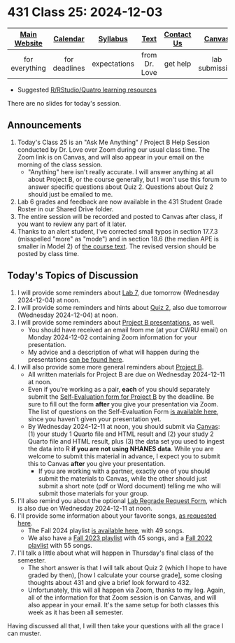 # 431 Class 25: 2024-12-03

[Main Website](https://thomaselove.github.io/431-2024/) | [Calendar](https://thomaselove.github.io/431-2024/calendar.html) | [Syllabus](https://thomaselove.github.io/431-syllabus-2024/) | [Text](https://thomaselove.github.io/431-book/) | [Contact Us](https://thomaselove.github.io/431-2024/contact.html) | [Canvas](https://canvas.case.edu) | [Data and Code](https://github.com/THOMASELOVE/431-data)
:-----------: | :--------------: | :----------: | :---------: | :-------------: | :-----------: | :------------:
for everything | for deadlines | expectations | from Dr. Love | get help | lab submission | for downloads

- Suggested [R/RStudio/Quatro learning resources](https://thomaselove.github.io/431-2024/resources.html)

There are no slides for today's session.

## Announcements

1. Today's Class 25 is an "Ask Me Anything" / Project B Help Session conducted by Dr. Love over Zoom during our usual class time. The Zoom link is on Canvas, and will also appear in your email on the morning of the class session.
    - "Anything" here isn't really accurate. I will answer anything at all about Project B, or the course generally, but I won't use this forum to answer specific questions about Quiz 2. Questions about Quiz 2 should just be emailed to me.
2. Lab 6 grades and feedback are now available in the 431 Student Grade Roster in our Shared Drive folder.
3. The entire session will be recorded and posted to Canvas after class, if you want to review any part of it later.
4. Thanks to an alert student, I've corrected small typos in section 17.7.3 (misspelled "more" as "mode") and in section 18.6 (the median APE is smaller in Model 2) of [the course text](https://thomaselove.github.io/431-book/). The revised version should be posted by class time.

## Today's Topics of Discussion

1. I will provide some reminders about [Lab 7](https://github.com/THOMASELOVE/431-labs-2024/tree/main/lab7), due tomorrow (Wednesday 2024-12-04) at noon.
2. I will provide some reminders and hints about [Quiz 2](https://github.com/THOMASELOVE/431-quizzes-2024/tree/main/quiz2), also due tomorrow (Wednesday 2024-12-04) at noon.
3. I will provide some reminders about [Project B presentations](https://github.com/THOMASELOVE/431-classes-2024/blob/main/projectB/schedule.md), as well.
    - You should have received an email from me (at your CWRU email) on Monday 2024-12-02 containing Zoom information for your presentation.
    - My advice and a description of what will happen during the presentations [can be found here](https://thomaselove.github.io/431-projectB-2024/checklist.html#oral-presentation-of-results).
4. I will also provide some more general reminders about [Project B](https://thomaselove.github.io/431-projectB-2024/).
    - All written materials for Project B are due on Wednesday 2024-12-11 at noon.
    - Even if you're working as a pair, **each** of you should separately submit the [Self-Evaluation form for Project B](https://bit.ly/431-2024-projectB-self-evaluation) by the deadline. Be sure to fill out the form **after** you give your presentation via Zoom. The list of questions on the Self-Evaluation Form [is available here](https://github.com/THOMASELOVE/431-classes-2024/blob/main/projectB/self-eval-questions.md), since you haven't given your presentation yet.
    - By Wednesday 2024-12-11 at noon, you should submit via [Canvas](https://canvas.case.edu): (1) your study 1 Quarto file and HTML result and (2) your study 2 Quarto file and HTML result, plus (3) the data set you used to ingest the data into R **if you are not using NHANES data**. While you are welcome to submit this material in advance, I expect you to submit this to Canvas **after** you give your presentation.
        - If you are working with a partner, exactly one of you should submit the materials to Canvas, while the other should just submit a short note (pdf or Word document) telling me who will submit those materials for your group.
5. I'll also remind you about the optional [Lab Regrade Request Form](https://bit.ly/431-2024-lab-regrade-request), which is also due on Wednesday 2024-12-11 at noon.
6. I'll provide some information about your favorite songs, [as requested here](https://thomaselove.github.io/431-projectB-2024/checklist.html#a-special-note).
    - The Fall 2024 playlist [is available here](https://www.youtube.com/watch?v=4G-YQA_bsOU&list=PL1WkTI58HjcjAdtJOkV3GFtFCEZR82Jmn), with 49 songs.
    - We also have a [Fall 2023 playlist](https://www.youtube.com/watch?v=SmjG6p8LN4o&list=PL1WkTI58Hjcivws3CSv-xCLROR7-cEFgH) with 45 songs, and a [Fall 2022 playlist](https://www.youtube.com/watch?v=N-q559-hhUA&list=PL1WkTI58HjchPCLLYcV3q48LluH5z8aeN) with 55 songs.
7. I'll talk a little about what will happen in Thursday's final class of the semester.
    - The short answer is that I will talk about Quiz 2 (which I hope to have graded by then), [how I calculate your course grade], some closing thoughts about 431 and give a brief look forward to 432.
    - Unfortunately, this will all happen via Zoom, thanks to my leg. Again, all of the information for that Zoom session is on Canvas, and will also appear in your email. It's the same setup for both classes this week as it has been all semester.


Having discussed all that, I will then take your questions with all the grace I can muster.




